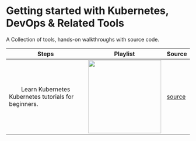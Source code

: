 # Getting started with Kubernetes, DevOps & Related Tools

A Collection of tools, hands-on walkthroughs with source code.

|   Steps   |   Playlist   |   Source   | 
|---|---|---|
|<div align="center">Learn Kubernetes<br/></div> Kubernetes tutorials for beginners.  | <a href="https://www.youtube.com/c/DineshMistry" title="Kubernetes"><img src="https://cncf-branding.netlify.app/img/projects/kubernetes/stacked/white/kubernetes-stacked-white.png" width=200px; /></a>  | [source](./kubernetes/readme.md)   | 
